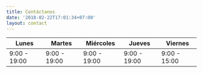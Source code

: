 ```yaml
---
title: Contáctanos
date: '2018-02-22T17:01:34+07:00'
layout: contact
---
```


| Lunes        | Martes       | Miércoles    | Jueves       | Viernes      |
|--------------|--------------|--------------|--------------|--------------|
| 9:00 - 19:00 | 9:00 - 19:00 | 9:00 - 19:00 | 9:00 - 19:00 | 9:00 - 15:00 |

